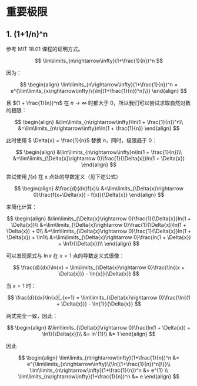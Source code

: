 # 重要极限

## 1. (1+1/n)^n

参考 MIT 18.01 课程的证明方式。

$$
\lim\limits_{n\rightarrow\infty}(1+\frac{1}{n})^n
$$

因为：

$$
\begin{align}
\lim\limits_{n\rightarrow\infty}(1+\frac{1}{n})^n = e^{\lim\limits_{x\rightarrow\infty}\{\ln[(1+\frac{1}{n})^n]\}}
\end{align}
$$

且 $(1 + \frac{1}{n})^n$ 在 ${n\rightarrow\infty}$ 时都大于 0，所以我们可以尝试求取自然对数的极限：

$$
\begin{align}
&\lim\limits_{n\rightarrow\infty}\ln(1 + \frac{1}{n})^n\\
&=\lim\limits_{n\rightarrow\infty}n\ln(1 + \frac{1}{n})
\end{align}
$$

此时使用 $ \Delta{x} = \frac{1}{n}$ 替换 $n$，同时，极限趋于 0：

$$
\begin{align}
&\lim\limits_{n\rightarrow\infty}n\ln(1 + \frac{1}{n})\\
&=\lim\limits_{\Delta{x}\rightarrow 0}\frac{1}{\Delta{x}}ln(1 + \Delta{x})
\end{align}
$$

尝试使用 $f(x)$ 在 x 点处的导数定义（见下述公式）

$$
\begin{align}
&\frac{d}{dx}f(x)\\
&=\lim\limits_{\Delta{x}\rightarrow 0}\frac{f(x+\Delta{x}) - f(x)}{\Delta{x}}
\end{align}
$$

来简化计算：

$$
\begin{align}
&\lim\limits_{\Delta{x}\rightarrow 0}\frac{1}{\Delta{x}}ln(1 + \Delta{x})\\
&=\lim\limits_{\Delta{x}\rightarrow 0}\frac{1}{\Delta{x}}ln(1 + \Delta{x}) + 0\\
&=\lim\limits_{\Delta{x}\rightarrow 0}\frac{1}{\Delta{x}}ln(1 + \Delta{x}) + \ln1\\
&=\lim\limits_{\Delta{x}\rightarrow 0}\frac{ln(1 + \Delta{x}) + \ln1}{\Delta{x}}\\
\end{align}
$$

可以发现原式与 $\ln{x}$ 在 $x=1$ 点的导数定义式很像：

$$
\frac{d}{dx}\ln{x} = \lim\limits_{\Delta{x}\rightarrow 0}\frac{\ln{(x + \Delta{x})} - \ln{x}}{\Delta{x}}
$$

当 $x=1$ 时：

$$
\frac{d}{dx}\ln{x}|_{x=1} = \lim\limits_{\Delta{x}\rightarrow 0}\frac{\ln{(1 + \Delta{x})} - \ln{1}}{\Delta{x}}
$$

两式完全一致，因此：

$$
\begin{align}
&\lim\limits_{\Delta{x}\rightarrow 0}\frac{ln(1 + \Delta{x}) + \ln1}{\Delta{x}}\\
&= ln'{1}\\
&= 1
\end{align}
$$

因此

$$
\begin{align}
\lim\limits_{n\rightarrow\infty}(1+\frac{1}{n})^n &= e^{\lim\limits_{x\rightarrow\infty}\{\ln[(1+\frac{1}{n})^n]\}}\\
\lim\limits_{n\rightarrow\infty}(1+\frac{1}{n})^n &= e^{1} \\
\lim\limits_{n\rightarrow\infty}(1+\frac{1}{n})^n &= e
\end{align}
$$
